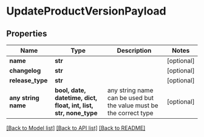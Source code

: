 # UpdateProductVersionPayload


## Properties
Name | Type | Description | Notes
------------ | ------------- | ------------- | -------------
**name** | **str** |  | [optional] 
**changelog** | **str** |  | [optional] 
**release_type** | **str** |  | [optional] 
**any string name** | **bool, date, datetime, dict, float, int, list, str, none_type** | any string name can be used but the value must be the correct type | [optional]

[[Back to Model list]](../README.md#documentation-for-models) [[Back to API list]](../README.md#documentation-for-api-endpoints) [[Back to README]](../README.md)



